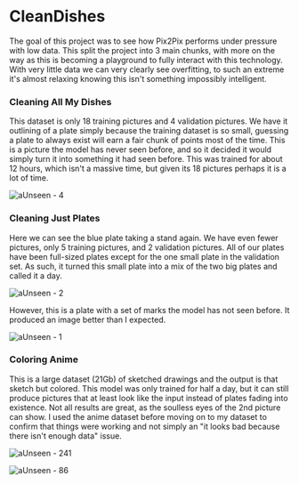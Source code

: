 # CleanDishes
The goal of this project was to see how Pix2Pix performs under pressure with low data. This split the project into 3 main chunks, with more on the way as this is becoming a playground to fully interact with this technology. With very little data we can very clearly see overfitting, to such an extreme it's almost relaxing knowing this isn't something impossibly intelligent.

### Cleaning All My Dishes
This dataset is only 18 training pictures and 4 validation pictures. We have it outlining of a plate simply because the training dataset is so small, guessing a plate to always exist will earn a fair chunk of points most of the time. This is a picture the model has never seen before, and so it decided it would simply turn it into something it had seen before. This was trained for about 12 hours, which isn't a massive time, but given its 18 pictures perhaps it is a lot of time.

![aUnseen - 4](https://user-images.githubusercontent.com/58519904/230157264-dcd10a68-7efd-46be-a985-2eabf92720d2.png)

### Cleaning Just Plates
Here we can see the blue plate taking a stand again. We have even fewer pictures, only 5 training pictures, and 2 validation pictures. All of our plates have been full-sized plates except for the one small plate in the validation set. As such, it turned this small plate into a mix of the two big plates and called it a day.

![aUnseen - 2](https://user-images.githubusercontent.com/58519904/230158006-445ad87e-5aad-4cb4-a14c-22bb88bbddf1.png)

However, this is a plate with a set of marks the model has not seen before. It produced an image better than I expected.

![aUnseen - 1](https://user-images.githubusercontent.com/58519904/230158230-3e3fb3b5-95ea-4055-8910-f87131dc6b58.png)


### Coloring Anime
This is a large dataset (21Gb) of sketched drawings and the output is that sketch but colored. This model was only trained for half a day, but it can still produce pictures that at least look like the input instead of plates fading into existence. Not all results are great, as the soulless eyes of the 2nd picture can show. I used the anime dataset before moving on to my dataset to confirm that things were working and not simply an "it looks bad because there isn't enough data" issue.

![aUnseen - 241](https://user-images.githubusercontent.com/58519904/230172730-4043c7c7-946f-4d9b-92df-bbf6e1da2dc2.png)

![aUnseen - 86](https://user-images.githubusercontent.com/58519904/230158789-fa0574c2-9e49-4952-95f9-4ba00f10f58d.png)
